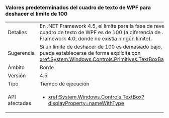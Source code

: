 ### <a name="wpf-textbox-defaults-to-undo-limit-of-100"></a>Valores predeterminados del cuadro de texto de WPF para deshacer el límite de 100

|   |   |
|---|---|
|Detalles|En .NET Framework 4.5, el límite para la fase de reversión de un cuadro de texto de WPF es de 100 (a diferencia de .NET Framework 4.0, donde no existía ningún límite).|
|Sugerencia|Si un límite de deshacer de 100 es demasiado bajo, el límite puede establecerse de forma explícita con <xref:System.Windows.Controls.Primitives.TextBoxBase.UndoLimit>|
|Ámbito|Borde|
|Versión|4.5|
|Tipo|Tiempo de ejecución|
|API afectadas|<ul><li><xref:System.Windows.Controls.TextBox?displayProperty=nameWithType></li></ul>|


